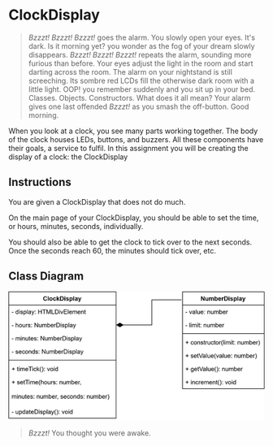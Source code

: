 # ClockDisplay

> *Bzzzt! Bzzzt! Bzzzt!* goes the alarm. You slowly open your eyes. It's dark. Is it morning yet? you wonder as the fog of your dream slowly disappears. *Bzzzt! Bzzzt! Bzzzt!* repeats the alarm, sounding more furious than before. Your eyes adjust the light in the room and start darting across the room. The alarm on your nightstand is still screeching. Its sombre red LCDs fill the otherwise dark room with a little light. OOP! you remember suddenly and you sit up in your bed. Classes. Objects. Constructors. What does it all mean? Your alarm gives one last offended *Bzzzt!* as you smash the off-button. Good morning.

When you look at a clock, you see many parts working together. The body of the clock houses LEDs, buttons, and buzzers. All these components have their goals, a service to fulfil. In this assignment you will be creating the display of a clock: the ClockDisplay

## Instructions
You are given a ClockDisplay that does not do much.

On the main page of your ClockDisplay, you should be able to set the time, or hours, minutes, seconds, individually.

You should also be able to get the clock to tick over to the next seconds. Once the seconds reach 60, the minutes should tick over, etc.


## Class Diagram
![ClockDisplay Class](clock-class.png)

> *Bzzzt!* You thought you were awake.